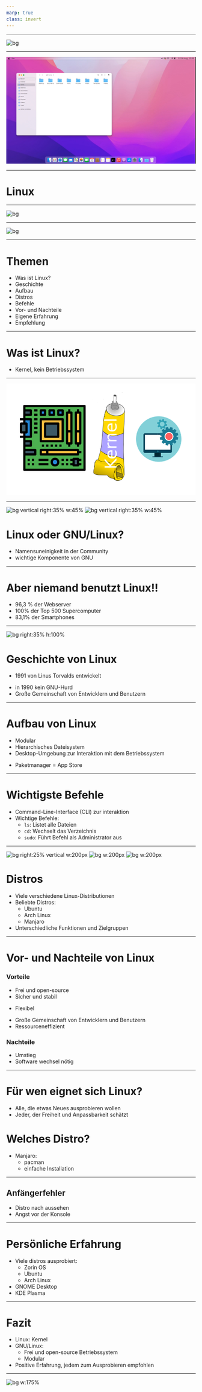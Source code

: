 ```yaml
---
marp: true
class: invert
---
```

<!--hallo und willkommen zu meiner GFS, gleich ne frage: os?-->

---
![bg](https://preview.redd.it/00kmufhvug871.png?width=1920&format=png&auto=webp&s=483cad2a0b8917ec5ed6ccf090de7a7ee707fa9d)
<!-- 
Windows?
-->

---
<!-- paginate: false -->
![bg](pear_os_screenshot.png)
<!-- 
macOs?
-->

---
<!--Ja mein thema heute ist Linux. -->
# Linux <!--fit-->

---

![bg](https://upload.wikimedia.org/wikipedia/commons/thumb/9/97/GNOME_Shell.png/1200px-GNOME_Shell.png)
<!-- 
GNOME
-->

---
![bg](https://kde.org/announcements/plasma/5/5.27.0/fullscreen_with_apps.png)
<!-- 
KDE Plasma
-->

---
<!--paginate: true-->
<!--Was ist mein ziel heute?: euch ein thema näher bringen wo die meisten von euch nicht viel von wissen.
Meine eigene erfahrung übermittlen: damit nicht die selben fehler-->
# Themen
- Was ist Linux?
- Geschichte
- Aufbau
- Distros
- Befehle
- Vor- und Nachteile
- Eigene Erfahrung
- Empfehlung

---
<!--Was ist Linux eigentlich?-->
# Was ist Linux? <!--fit-->
- Kernel, kein Betriebssystem <!--Kernel: Schnittstelle zwischen Hardware und Software-->
---
<!--Was ist überhaupt ein Kernel?-->
![bg center](kernel_vis.png)
<!--Das wirft die frage auf: Wenn Linux nur das Klebstoff ist, was ist was ist eigentlich das betriebssystem was die meisten als linux kennen?-->

---
![bg vertical right:35% w:45%](https://upload.wikimedia.org/wikipedia/commons/thumb/3/35/Tux.svg/142px-Tux.svg.png)
![bg vertical right:35% w:45%](https://upload.wikimedia.org/wikipedia/en/thumb/2/22/Heckert_GNU_white.svg/172px-Heckert_GNU_white.svg.png)
# Linux oder GNU/Linux?

- Namensuneinigkeit in der Community <!--GNU/Linux vs Linux-->
- wichtige Komponente von GNU <!--zb shell bash-->
<!--GNU ist ein Betriebssystem, Kernel schlecht => meistens Linux als kernel-->
<!--GNU komponente auch von Win und Mac benutzt-->
<!--GNU/Linux: korrekt, Linux: Einfacher-->
<!--Aber es gibt auch nicht den GNU/Linux OS, es gibt stattdessen mehrere GNU/Linux **basierte** Betriebssysteme die man Distribution oder Distro nennt-->

<!--Wie viele con euch benutzen Linux? und Android? Dann werdet ihr schokiert sein....-->
---
# Aber niemand benutzt Linux!!
- 96,3 % der Webserver <!--top eine Million-->
- 100% der Top 500 Supercomputer
- 83,1% der Smartphones
<!--in der schule ständig linux: fire tv, steam os, ANDROID, -->
 

---
<!--nachdem wir jetzt aso geklärt haben was, linux ist wie es benutzt wird, können wir uns die geschichte kurz angucken.-->
![bg right:35% h:100%](https://cdn.britannica.com/99/124299-050-4B4D509F/Linus-Torvalds-2012.jpg)

# Geschichte von Linux
- 1991 von Linus Torvalds entwickelt <!--Motivation: keine unterstützung für sein CPU, "nur als hobby, nichts großes"-->
<!--Name: Linus+Unix = Linux-->
- in 1990 kein GNU-Hurd <!-- das ist der Kernel was von GNU entwickelt wir. Außer hurd war alles andere schon fertig. so konnte man Linux und GNU zusammen als OS benutzen-->
- Große Gemeinschaft von Entwicklern und Benutzern
<!--auch scchon gesagt: große community: 1991: ca 9000 Codezeilen, Heute 27,8Mio-->
---

# Aufbau von Linux
- Modular <!--Manche Module vom distro: Pacman, manche serlber: Desktop, Displaymanager, Windowmanager-->
- Hierarchisches Dateisystem <!--Keine Drives, später mehr-->
- Desktop-Umgebung zur Interaktion mit dem Betriebssystem
<!--Desktop-Env = GUI. Bsp: Gnome, xfce, und der Beste: Plasma-->
- Paketmanager = App Store  <!--die ersten App stores-->


---
# Wichtigste Befehle

- Command-Line-Interface (CLI) zur interaktion
- Wichtige Befehle:
  - `ls`: Listet alle Dateien
  - `cd`: Wechselt das Verzeichnis
  - `sudo`: Führt Befehl als Administrator aus
<!--sehr wichting: cmd muss nicht unbedingt angefasst werden (GUI für fast alles), aber schneller und einfacher, ABER alles kann in cmd erledigt werden, natürlich noch viel mehr befehle-->
---
![ bg right:25% vertical w:200px](https://avatars.githubusercontent.com/u/4673648?s=280&v=4)
![bg w:200px](https://upload.wikimedia.org/wikipedia/commons/thumb/9/9e/UbuntuCoF.svg/512px-UbuntuCoF.svg.png?20120210072525)
![bg w:200px](https://upload.wikimedia.org/wikipedia/commons/thumb/3/3e/Manjaro-logo.svg/1200px-Manjaro-logo.svg.png)
# Distros
<!--Distros oder distributions, sind Komplette betriebssysteme, basierend auf GNU/Linux.Die distro ersteller können frei wählen was für software dabei ist.zurzeit gibt es über 600 distros.-->
- Viele verschiedene Linux-Distributionen
- Beliebte Distros:
  - Ubuntu <!--Anfänger Distro, apt PM-->
  - Arch Linux <!--Distro für fortgeschrittene: nur ein shell. GUI muss seperat installiert werden, Pacman PM, ich benutze arch-->
  - Manjaro <!--basiert auf arch, einfachere installation, für alle-->
- Unterschiedliche Funktionen und Zielgruppen

---
# Vor- und Nachteile von Linux
### Vorteile

- Frei und open-source
- Sicher und stabil <!--Sicherer als alternativen: viren entwickeln lohnt sich weniger. Mehr entwickler suchen nach bugs-->
<!--Software installation sicherer, scheller, nicht auf random websiten nach .exes suchen, offizielle repos-->
- Flexibel
<!--viele einsetzungsbereiche: von handys über supercomputer alles möglich-->
- Große Gemeinschaft von Entwicklern und Benutzern <!--nette community hilft gerne-->
- Ressourceneffizient
<!--Live-testing vor installation-->
<!--installation auf usb möglich **usb zeigen**-->
<!--display nicht unbedingt benötigt, alles kann remote aus cmd gemacht werden-->

### Nachteile
<!--Desktops gehen mit multi-monitor setups schlechter um-->

- Umstieg 
- Software wechsel nötig <!--zb von MS Office auf OnlyOffice-->

---
# Für wen eignet sich Linux?

- Alle, die etwas Neues ausprobieren wollen
- Jeder, der Freiheit und Anpassbarkeit schätzt
<!--besonders für Entwickler und Programmierer-->
<!--Alternativen kennenlernen wollen-->
<!--für wen nicht?: Gamer oder MS Office, 
wenn bei alter routine bleiben, 
nichts nachschauen-->

# Welches Distro?
- Manjaro:
  - pacman <!--mehr software als alles andere-->
  - einfache Installation
  <!-- KDE-Desktop am besten anpassbar, selber nachschauen, eigene Meinung-->


---
## Anfängerfehler

- Distro nach aussehen
- Angst vor der Konsole
<!--
- egal welches distro, kann angepasst werden
  Desktops seperat installiert
- Viele unterscchiede wie zb Filesystem
- Einfach commands abschreiben
- Annahme dass es gleich it wie windows/mac
-->
---
<!--wie vielleicht manche von euch wissen benutze ich seit etwa einem halben jahr linux, deswegen möchte ich euch heute nicht nur theoretische sachen erzählen sondern, auch was meine erfahrungen mit diesem os sind. Ich habe die meisten größten distros und alle großen desktops ausprobiert. ->
# Persönliche Erfahrungen
- Viel schneller
- Manche Bugs <!--Selber schuld, falsch installiert-->
# Persönliche Erfahrung
- Viele distros ausprobiert:
  - Zorin OS <!--basiert auf ubuntu nur look-->
  - Ubuntu <!--sah schlecht aus-->
  - Arch Linux <!--finale entscheidung, viel gelernt-->
- GNOME Desktop <!--ohne anpassung: wie mac, zu wenig anpassbar-->
- KDE Plasma <!--ohne anpassung: wie win, sehr anpassbar-->
<!--interessante erfahrung, sieht besser aus-->
<!--fast alles funktioniert "out of the box"-->
---
# Fazit <!--oder: die letzten 15 min in einer min-->
- Linux: Kernel
- GNU/Linux: 
  - Frei und open-source Betriebssystem
  - Modular <!--auch anpassbar-->
- Positive Erfahrung, jedem zum Ausprobieren empfohlen

---
<!--das wars mit meiner präsentation, link zu mein github auf handout: quellen und source code. Bereit für alle fragen auch privat.-->
<!--Wer benutzt es, oder will es ausprobieren (nicht Android)-->
![bg w:175%](https://preview.redd.it/bbvwgctz82191.png?auto=webp&s=e82c294ff4a8f7ab0558c8e80ac5ba4165c45e91)


<!--Quellen:
https://wiki.archlinux.org/
https://en.wikipedia.org/wiki/GNU/Linux_naming_controversy
https://en.wikipedia.org/wiki/Linux
https://en.wikipedia.org/wiki/GNU
https://en.wikipedia.org/wiki/Linux_distribution
https://www.goodreads.com/quotes/1034-software-is-like-sex-it-s-better-when-it-s-free
https://www.linux.com/news/linux-in-2020-27-8-million-lines-of-code-in-the-kernel-1-3-million-in-systemd/
https://www.gnu.org
https://www.youtube.com/watch?v=fi-UTJGg4e8
https://pixabay.com/illustrations/adhesive-tube-paste-handcraft-4680410/
https://cdn-icons-png.flaticon.com/512/2729/2729156.png
https://freepngimg.com/thumb/categories/1868.png
https://truelist.co/blog/linux-statistics/
-->
